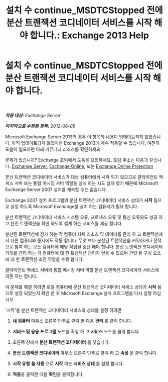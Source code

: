 ﻿---
title: '설치 수 continue_MSDTCStopped 전에 분산 트랜잭션 코디네이터 서비스를 시작 해야 합니다.: Exchange 2013 Help'
TOCTitle: 설치 수 continue_MSDTCStopped 전에 분산 트랜잭션 코디네이터 서비스를 시작 해야 합니다.
ms:assetid: 96e33c94-348e-4a0b-9585-9bee81be4355
ms:mtpsurl: https://technet.microsoft.com/ko-kr/library/ms.exch.setupreadiness.msdtcstopped(v=EXCHG.150)
ms:contentKeyID: 50483721
ms.date: 05/22/2018
mtps_version: v=EXCHG.150
ms.translationtype: MT
---

# 설치 수 continue\_MSDTCStopped 전에 분산 트랜잭션 코디네이터 서비스를 시작 해야 합니다.

 

_**적용 대상:** Exchange Server_

_**마지막으로 수정된 항목:** 2012-06-05_

Microsoft Exchange Server 2013의 경우 이 항목의 내용이 업데이트되지 않았습니다. 아직 업데이트되지 않았지만 Exchange 2013에 계속 적용할 수 있습니다. 여전히 도움이 필요하면 아래 커뮤니티 리소스를 확인하세요.

문제가 있습니까? Exchange 포럼에서 도움을 요청하세요. 포럼 주소는 다음과 같습니다. [Exchange Server](https://go.microsoft.com/fwlink/p/?linkid=60612), [Exchange Online](https://go.microsoft.com/fwlink/p/?linkid=267542), 또는 [Exchange Online Protection](https://go.microsoft.com/fwlink/p/?linkid=285351)

분산 트랜잭션 코디네이터 서비스가 대상 컴퓨터에서 시작 되지 않으므로 클라이언트 액세스 서버 또는 통합 메시징 서버 역할을 설치 하는 시도 실패 했기 때문에 Microsoft Exchange Server 2007 설치를 계속할 수는 없습니다.

Exchange 2007 설치 프로그램의 분산 트랜잭션 코디네이터 서비스 상태가 **시작** 됨으로 설정 하도록 Microsoft Exchange를 설치 하는 컴퓨터가 필요 합니다.

분산 트랜잭션 코디네이터 서비스 시스템 오류, 프로세스 오류 및 통신 오류와도 성공 하 고 완전 트랜잭션을 확인 하도록 설계 하는 서비스를 제공 합니다.

분산된 트랜잭션에 참가 하는 각 컴퓨터 자체 리소스 및 데이터를 관리 하 고 트랜잭션에서 다른 컴퓨터와 동시에도 작동 합니다. 무엇 보다 분산된 트랜잭션을 커밋하거나 전적으로 참여 하는 모든 컴퓨터에 해당 작업을 중단 해야 합니다. 분산 트랜잭션 코디네이터 거래를 관리 하는 각 컴퓨터에 대 한 트랜잭션 관리자 얻을 수 있으며 관련 된 구성 요소에 대 한 트랜잭션 조정 역할을 수행 합니다.

클라이언트 액세스 서버와 통합 메시징 서버 역할 분산 트랜잭션 코디네이터 서비스에 의존 하는 합니다.

이 문제를 해결 하려면 로컬 컴퓨터에 분산 트랜잭션 코디네이터 서비스 상태가 **시작** 됨으로 설정 되었는지 확인 한 후 Microsoft Exchange 설치 프로그램을 다시 실행 하십시오.

'시작'을 분산 트랜잭션 코디네이터 서비스의 상태를 설정 하려면

1.  **내 컴퓨터** 마우스 오른쪽 단추로 클릭 한 다음 **관리** 를 클릭 합니다.

2.  **서비스 및 응용 프로그램** 노드를 확장 하 고 **서비스** 노드를 클릭 합니다.

3.  오른쪽 창에서 **분산 트랜잭션 코디네이터** 를 찾습니다.

4.  **분산 트랜잭션 코디네이터** 마우스 오른쪽 단추로 클릭 하 고 **속성** 을 클릭 합니다.

5.  **시작 유형** **을 자동** 으로 **시작** 하는 **서비스 상태** 를 설정 합니다.

6.  **적용**을 클릭한 다음 **확인**을 클릭합니다.

